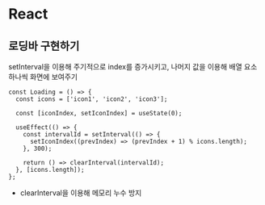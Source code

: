# React

## 로딩바 구현하기

setInterval을 이용해 주기적으로 index를 증가시키고, 나머지 값을 이용해 배열 요소 하나씩 화면에 보여주기 

```tsx
const Loading = () => {
  const icons = ['icon1', 'icon2', 'icon3'];
  
  const [iconIndex, setIconIndex] = useState(0);

  useEffect(() => {
    const intervalId = setInterval(() => {
      setIconIndex((prevIndex) => (prevIndex + 1) % icons.length);
    }, 300);

    return () => clearInterval(intervalId); 
  }, [icons.length]);
};
```

* clearInterval을 이용해 메모리 누수 방지 
